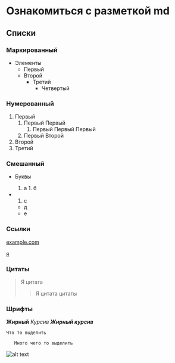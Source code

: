 # Ознакомиться с разметкой md 
## Списки
### Маркированный
+ Элементы  
  +  Первый
  + Второй
    + Третий
      + Четвертый
### Нумерованный   
1. Первый
    1. Первый Первый 
        1. Первый Первый Первый
    2. Первый Второй
2. Второй
3. Третий
### Смешанный
+ Буквы
    1. а
      1. б

+ 1. с
    * д
    * е
### Ссылки

[example.com](http://example.com)

[я]:https://vk.com/id182316760
[я]

### Цитаты
> Я цитата
>> Я цитата цитаты

### Шрифты
**Жирный**
*Курсив*
***Жирный курсив***

`Что то выделить`

```
   Много чего то выделить
```

![alt text](https://pp.userapi.com/c834200/v834200742/1588a6/bBu3WUNmWFA.jpg)
